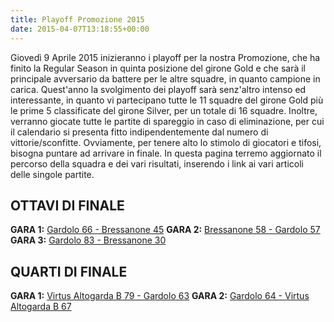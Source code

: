 ```yaml
---
title: Playoff Promozione 2015
date: 2015-04-07T13:18:55+00:00
---
```

Giovedì 9 Aprile 2015 inizieranno i playoff per la nostra Promozione, che ha finito la Regular Season in quinta posizione del girone Gold e che sarà il principale avversario da battere per le altre squadre, in quanto campione in carica. Quest'anno la svolgimento dei playoff sarà senz'altro intenso ed interessante, in quanto vi partecipano tutte le 11 squadre del girone Gold più le prime 5 classificate del girone Silver, per un totale di 16 squadre. Inoltre, verranno giocate tutte le partite di spareggio in caso di eliminazione, per cui il calendario si presenta fitto indipendentemente dal numero di vittorie/sconfitte. Ovviamente, per tenere alto lo stimolo di giocatori e tifosi, bisogna puntare ad arrivare in finale. In questa pagina terremo aggiornato il percorso della squadra e dei vari risultati, inserendo i link ai vari articoli delle singole partite.
## OTTAVI DI FINALE
**GARA 1:** [Gardolo 66 - Bressanone 45][1]
**GARA 2:** [Bressanone 58 - Gardolo 57][2]
**GARA 3:** [Gardolo 83 - Bressanone 30][3]

## QUARTI DI FINALE
**GARA 1:** [Virtus Altogarda B 79 - Gardolo 63][4]
**GARA 2:** [Gardolo 64 - Virtus Altogarda B 67][5]

[1]: /news/2015-04-10-gardolo-66-bressanone-45
[2]: /news/2015-04-bressanone-58-gardolo-57/
[3]: /news/2015-04-gardolo-83-bressanone-30/
[4]: /news/2015-05-virtus-altogarda-b-79-gardolo-63/
[5]: /news/2015-05-gardolo-64-virtus-altogarda-b-67/